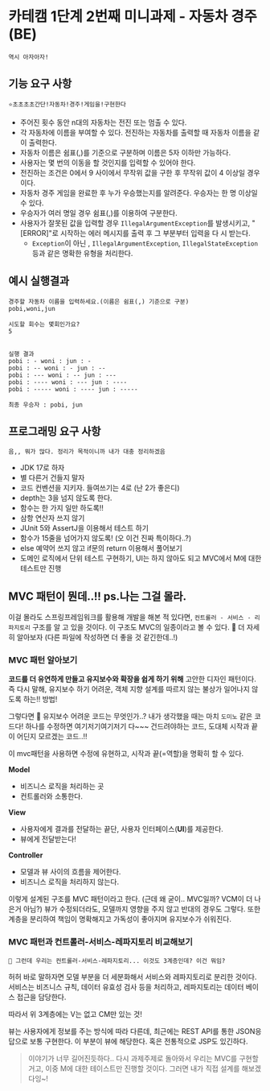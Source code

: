 # 카테캠 1단계 2번째 미니과제 - 자동차 경주 (BE)

```
역시 아자아자!
```

## 기능 요구 사항

`⭐초초초초간단!자동차!경주!게임을!구현한다`

- 주어진 횟수 동안 n대의 자동차는 전진 또는 멈출 수 있다.
- 각 자동차에 이름을 부여할 수 있다. 전진하는 자동차를 출력할 때 자동차 이름을 같이 출력한다.
- 자동차 이름은 쉼표(,)를 기준으로 구분하며 이름은 5자 이하만 가능하다.
- 사용자는 몇 번의 이동을 할 것인지를 입력할 수 있어야 한다.
- 전진하는 조건은 0에서 9 사이에서 무작위 값을 구한 후 무작위 값이 4 이상일 경우이다.
- 자동차 경주 게임을 완료한 후 누가 우승했는지를 알려준다. 우승자는 한 명 이상일 수 있다.
- 우승자가 여러 명일 경우 쉼표(,)를 이용하여 구분한다.
- 사용자가 잘못된 값을 입력할 경우 `IllegalArgumentException`를 발생시키고, "[ERROR]"로 시작하는 에러 메시지를 출력 후 그 부분부터 입력을 다
  시 받는다.
    - `Exception`이 아닌 , `IllegalArgumentException`, `IllegalStateException`등과 같은 명확한 유형을 처리한다.

## 예시 실행결과
```
경주할 자동차 이름을 입력하세요.(이름은 쉼표(,) 기준으로 구분) 
pobi,woni,jun 

시도할 회수는 몇회인가요? 
5


실행 결과 
pobi : - woni : jun : -
pobi : -- woni : - jun : --
pobi : --- woni : -- jun : ---
pobi : ---- woni : --- jun : ----
pobi : ----- woni : ---- jun : -----

최종 우승자 : pobi, jun
```

## 프로그래밍 요구 사항

    음,, 뭐가 많다. 정리가 목적이니까 내가 대충 정리하겠음

- JDK 17로 하자
- 별 다른거 건들지 말자
- 코드 컨벤션을 지키자. 들여쓰기는 4로 (난 2가 좋은디)
- depth는 3을 넘지 않도록 한다.
- 함수는 한 가지 일만 하도록!!
- 삼항 연산자 쓰지 않기
- JUnit 5와 AssertJ을 이용해서 테스트 하기
- 함수가 15줄을 넘어가지 않도록! (오 이건 진짜 특이하다..?)
- else 예약어 쓰지 않고 if문의 return 이용해서 풀어보기
- 도메인 로직에서 단위 테스트 구현하기, UI는 하지 않아도 되고 MVC에서 M에 대한 테스트만 진행


## MVC 패턴이 뭔데..!! ps.나는 그걸 몰라.
이걸 몰라도 스프링프레임워크를 활용해 개발을 해본 적 있다면, `컨트롤러 - 서비스 - 리파지토리` 구조를 알 고 있을 것이다.
이 구조도 MVC의 일종이라고 볼 수 있다. 🤔 더 자세히 알아보자 (다른 파일에 작성하면 더 좋을 것 같긴한데..!)

### MVC 패턴 알아보기
**코드를 더 유연하게 만들고 유지보수와 확장을 쉽게 하기 위해** 고안한 디자인 패턴이다.
즉 다시 말해, 유지보수 하기 어려운, 객체 지향 설계를 따르지 않는 불상가 일어나지 않도록 하는!! 방법!

그렇다면 🤔 유지보수 어려운 코드는 무엇인가..?
내가 생각했을 때는 마치 `도미노` 같은 코드다!
하나를 수정하면 여기저기여기저기 다~~~ 건드려야하는 코드, 도대체 시작과 끝이 어딘지 모르겠는 코드..!!

이 mvc패턴을 사용하면 수정에 유현하고, 시작과 끝(=역할)을 명확히 할 수 있다.

**Model**
- 비즈니스 로직을 처리하는 곳
- 컨트롤러와 소통한다.

**View**
- 사용자에게 결과를 전달하는 끝단, 사용자 인터페이스(**UI**)를 제공한다.
- 뷰에게 전달받는다!

**Controller**
- 모델과 뷰 사이의 흐름을 제어한다.
- 비즈니스 로직을 처리하지 않는다.

이렇게 설계된 구조를 MVC 패턴이라고 한다. (근데 왜 굳이.. MVC일까? VCM이 더 나은거 아님?)
뷰가 수정되더라도, 모델까지 영향을 주지 않고 반대의 경우도 그렇다.
또한 계층을 분리하여 책임이 명확해지고 가독성이 좋아지며 유지보수가 쉬워진다.

### MVC 패턴과 컨트롤러-서비스-레파지토리 비교해보기

`🤔 그런데 우리는 컨트롤러-서비스-레파지토리... 이것도 3계층인데? 이건 뭐임?`

허허 바로 말하자면 모델 부분을 더 세분화해서 서비스와 레파지토리로 분리한 것이다.
서비스는 비즈니스 규칙, 데이터 유효성 검사 등을 처리하고, 레파지토리는 데이터 베이스 접근을 담당한다.

따라서 위 3계층에는 V는 없고 CM만 있는 것!

뷰는 사용자에게 정보를 주는 방식에 따라 다른데, 최근에는 REST API를 통한 JSON응답으로 보통 구현한다.
이  부분이 뷰에 해당한다. 혹은 전통적으로 JSP도 있긴하다.

> 이야기가 너무 길어진듯하다.. 다시 과제주제로 돌아와서 우리는 MVC를 구현할 거고, 이중 M에 대한 테이스트만 진행할 것이다. 그러면 내가 직접 설계를 해보겠다잉~!


